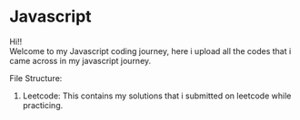# Javascript
Hi!!<br />
Welcome to my Javascript coding journey, here i upload all the codes that i came across in my javascript journey.

File Structure:
1. Leetcode:
           This contains my solutions that i submitted on leetcode while practicing.
